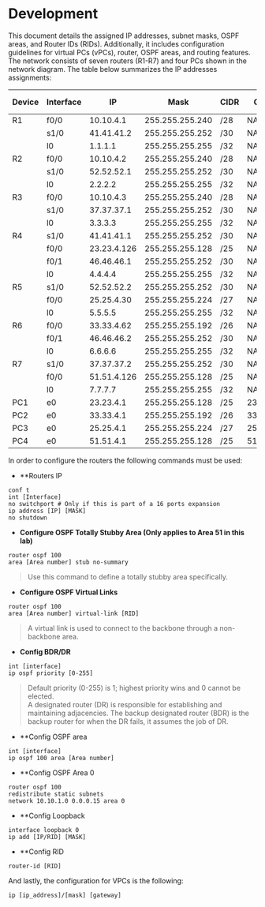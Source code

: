 # Development

This document details the assigned IP addresses, subnet masks, OSPF areas, and Router IDs (RIDs). Additionally, it includes configuration guidelines for virtual PCs (vPCs), router, OSPF areas, and routing features. The network consists of seven routers (R1-R7) and four PCs shown in the network diagram. The table below summarizes the IP addresses assignments:

| Device | Interface | IP          | Mask            | CIDR | Gateway     | OSPF Area | OSPF RID |
| ------ | --------- | ----------- | --------------- | ---- | ----------- | --------- | -------- |
| R1     | f0/0      | 10.10.4.1   | 255.255.255.240 | /28  | NA          | 0         | 1.1.1.1  |
|        | s1/0      | 41.41.41.2  | 255.255.255.252 | /30  | NA          | 23        |          |
|        | l0        | 1.1.1.1     | 255.255.255.255 | /32  | NA          | 23        |          |
| R2     | f0/0      | 10.10.4.2   | 255.255.255.240 | /28  | NA          | 0         | 2.2.2.2  |
|        | s1/0      | 52.52.52.1  | 255.255.255.252 | /30  | NA          | 25        |          |
|        | l0        | 2.2.2.2     | 255.255.255.255 | /32  | NA          | NA        |          |
| R3     | f0/0      | 10.10.4.3   | 255.255.255.240 | /28  | NA          | 0         | 3.3.3.3  |
|        | s1/0      | 37.37.37.1  | 255.255.255.252 | /30  | NA          | 51        |          |
|        | l0        | 3.3.3.3     | 255.255.255.255 | /32  | NA          | NA        |          |
| R4     | s1/0      | 41.41.41.1  | 255.255.255.252 | /30  | NA          | 23        | 4.4.4.4  |
|        | f0/0      | 23.23.4.126 | 255.255.255.128 | /25  | NA          | 23        |          |
|        | f0/1      | 46.46.46.1  | 255.255.255.252 | /30  | NA          | 23        |          |
|        | l0        | 4.4.4.4     | 255.255.255.255 | /32  | NA          | NA        |          |
| R5     | s1/0      | 52.52.52.2  | 255.255.255.252 | /30  | NA          | 25        | 5.5.5.5  |
|        | f0/0      | 25.25.4.30  | 255.255.255.224 | /27  | NA          | 25        |          |
|        | l0        | 5.5.5.5     | 255.255.255.255 | /32  | NA          | NA        |          |
| R6     | f0/0      | 33.33.4.62  | 255.255.255.192 | /26  | NA          | 33        | 6.6.6.6  |
|        | f0/1      | 46.46.46.2  | 255.255.255.252 | /30  | NA          | 23        |          |
|        | l0        | 6.6.6.6     | 255.255.255.255 | /32  | NA          | 23        |          |
| R7     | s1/0      | 37.37.37.2  | 255.255.255.252 | /30  | NA          | 51        | 7.7.7.7  |
|        | f0/0      | 51.51.4.126 | 255.255.255.128 | /25  | NA          | 51        |          |
|        | l0        | 7.7.7.7     | 255.255.255.255 | /32  | NA          | NA        |          |
| PC1    | e0        | 23.23.4.1   | 255.255.255.128 | /25  | 23.23.1.126 | NA        | NA       |
| PC2    | e0        | 33.33.4.1   | 255.255.255.192 | /26  | 33.33.1.62  | NA        | NA       |
| PC3    | e0        | 25.25.4.1   | 255.255.255.224 | /27  | 25.25.1.30  | NA        | NA       |
| PC4    | e0        | 51.51.4.1   | 255.255.255.128 | /25  | 51.51.1.126 | NA        | NA       |

In order to configure the routers the following commands must be used:

* **Routers IP
```shell
conf t 
int [Interface]
no switchport # Only if this is part of a 16 ports expansion 
ip address [IP] [MASK] 
no shutdown
```

* **Configure OSPF Totally Stubby Area (Only applies to Area 51 in this lab)**
```shell
router ospf 100 
area [Area number] stub no-summary
```
>Use this command to define a totally stubby area specifically.

* **Configure OSPF Virtual Links**
```shell
router ospf 100 
area [Area number] virtual-link [RID]
```
>A virtual link is used to connect to the backbone through a non-backbone area.

* **Config BDR/DR**
```shell
int [interface] 
ip ospf priority [0-255]
```
>Default priority (0-255) is 1; highest priority wins and 0 cannot be elected.  
>A designated router (DR) is responsible for establishing and maintaining adjacencies. The backup designated router (BDR) is the backup router for when the DR fails, it assumes the job of DR.

* **Config OSPF area
```shell
int [interface]
ip ospf 100 area [Area number]
```

* **Config OSPF Area 0
```shell
router ospf 100
redistribute static subnets
network 10.10.1.0 0.0.0.15 area 0
```

* **Config Loopback
```shell
interface loopback 0
ip add [IP/RID] [MASK]
```

* **Config RID
```shell
router-id [RID]
```

And lastly, the configuration for VPCs is the following:
```shell
ip [ip_address]/[mask] [gateway]
```
